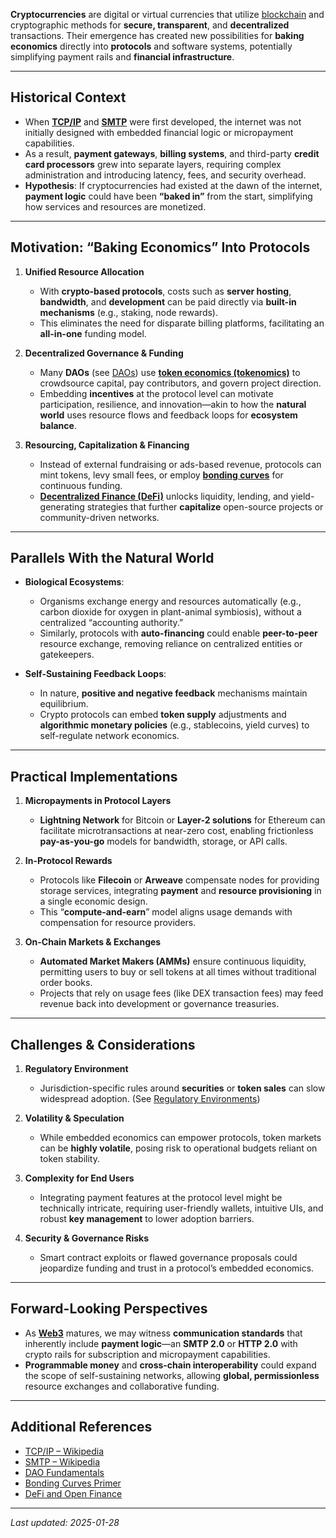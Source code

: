 **Cryptocurrencies** are digital or virtual currencies that utilize [blockchain](/literary_products/joes_notes/DESCI.md) and cryptographic methods for **secure, transparent**, and **decentralized** transactions. Their emergence has created new possibilities for **baking economics** directly into **protocols** and software systems, potentially simplifying payment rails and **financial infrastructure**.

---

## Historical Context

- When **[TCP/IP](https://en.wikipedia.org/wiki/Internet_protocol_suite)** and **[SMTP](https://en.wikipedia.org/wiki/Simple_Mail_Transfer_Protocol)** were first developed, the internet was not initially designed with embedded financial logic or micropayment capabilities.  
- As a result, **payment gateways**, **billing systems**, and third-party **credit card processors** grew into separate layers, requiring complex administration and introducing latency, fees, and security overhead.  
- **Hypothesis**: If cryptocurrencies had existed at the dawn of the internet, **payment logic** could have been **“baked in”** from the start, simplifying how services and resources are monetized.

---

## Motivation: “Baking Economics” Into Protocols

1. **Unified Resource Allocation**  
   - With **crypto-based protocols**, costs such as **server hosting**, **bandwidth**, and **development** can be paid directly via **built-in mechanisms** (e.g., staking, node rewards).  
   - This eliminates the need for disparate billing platforms, facilitating an **all-in-one** funding model.

2. **Decentralized Governance & Funding**  
   - Many **DAOs** (see [DAOs](/literary_products/joes_notes/DAOS.md)) use **[token economics (tokenomics)](/literary_products/joes_notes/TOKENS.md)** to crowdsource capital, pay contributors, and govern project direction.  
   - Embedding **incentives** at the protocol level can motivate participation, resilience, and innovation—akin to how the **natural world** uses resource flows and feedback loops for **ecosystem balance**.

3. **Resourcing, Capitalization & Financing**  
   - Instead of external fundraising or ads-based revenue, protocols can mint tokens, levy small fees, or employ **[bonding curves](/literary_products/joes_notes/VALUATIONS.md)** for continuous funding.  
   - **[Decentralized Finance (DeFi)](/literary_products/joes_notes/DEFI.md)** unlocks liquidity, lending, and yield-generating strategies that further **capitalize** open-source projects or community-driven networks.

---

## Parallels With the Natural World

- **Biological Ecosystems**:  
  - Organisms exchange energy and resources automatically (e.g., carbon dioxide for oxygen in plant-animal symbiosis), without a centralized “accounting authority.”  
  - Similarly, protocols with **auto-financing** could enable **peer-to-peer** resource exchange, removing reliance on centralized entities or gatekeepers.
  
- **Self-Sustaining Feedback Loops**:  
  - In nature, **positive and negative feedback** mechanisms maintain equilibrium.  
  - Crypto protocols can embed **token supply** adjustments and **algorithmic monetary policies** (e.g., stablecoins, yield curves) to self-regulate network economics.

---

## Practical Implementations

1. **Micropayments in Protocol Layers**  
   - **Lightning Network** for Bitcoin or **Layer-2 solutions** for Ethereum can facilitate microtransactions at near-zero cost, enabling frictionless **pay-as-you-go** models for bandwidth, storage, or API calls.

2. **In-Protocol Rewards**  
   - Protocols like **Filecoin** or **Arweave** compensate nodes for providing storage services, integrating **payment** and **resource provisioning** in a single economic design.  
   - This “**compute-and-earn**” model aligns usage demands with compensation for resource providers.

3. **On-Chain Markets & Exchanges**  
   - **Automated Market Makers (AMMs)** ensure continuous liquidity, permitting users to buy or sell tokens at all times without traditional order books.  
   - Projects that rely on usage fees (like DEX transaction fees) may feed revenue back into development or governance treasuries.

---

## Challenges & Considerations

1. **Regulatory Environment**  
   - Jurisdiction-specific rules around **securities** or **token sales** can slow widespread adoption. (See [Regulatory Environments](/literary_products/joes_notes/REGULATORY_ENVIRONMENTS.md))

2. **Volatility & Speculation**  
   - While embedded economics can empower protocols, token markets can be **highly volatile**, posing risk to operational budgets reliant on token stability.

3. **Complexity for End Users**  
   - Integrating payment features at the protocol level might be technically intricate, requiring user-friendly wallets, intuitive UIs, and robust **key management** to lower adoption barriers.

4. **Security & Governance Risks**  
   - Smart contract exploits or flawed governance proposals could jeopardize funding and trust in a protocol’s embedded economics.

---

## Forward-Looking Perspectives

- As **[Web3](/literary_products/joes_notes/WEB3.md)** matures, we may witness **communication standards** that inherently include **payment logic**—an **SMTP 2.0** or **HTTP 2.0** with crypto rails for subscription and micropayment capabilities.  
- **Programmable money** and **cross-chain interoperability** could expand the scope of self-sustaining networks, allowing **global, permissionless** resource exchanges and collaborative funding.

---

## Additional References

- [TCP/IP – Wikipedia](https://en.wikipedia.org/wiki/Internet_protocol_suite)  
- [SMTP – Wikipedia](https://en.wikipedia.org/wiki/Simple_Mail_Transfer_Protocol)  
- [DAO Fundamentals](/literary_products/joes_notes/DAOS.md)  
- [Bonding Curves Primer](/literary_products/joes_notes/VALUATIONS.md)  
- [DeFi and Open Finance](/literary_products/joes_notes/DEFI.md)  

---

_Last updated: 2025-01-28_
